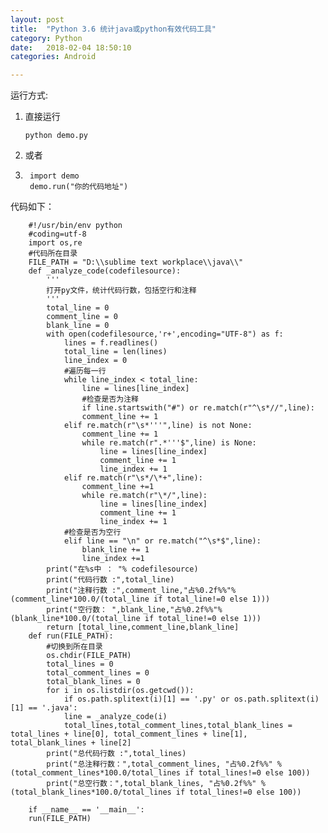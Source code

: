```yaml
---
layout: post
title:  "Python 3.6 统计java或python有效代码工具"
category: Python
date:   2018-02-04 18:50:10
categories: Android

---
```

运行方式:

1. 直接运行
 
	`python demo.py`
2. 或者
3. 
	    import demo
    	demo.run("你的代码地址")
代码如下：

		#!/usr/bin/env python
		#coding=utf-8
		import os,re
		#代码所在目录
		FILE_PATH = "D:\\sublime text workplace\\java\\"
		def _analyze_code(codefilesource):
			'''
			打开py文件，统计代码行数，包括空行和注释
			'''
			total_line = 0
			comment_line = 0
			blank_line = 0
			with open(codefilesource,'r+',encoding="UTF-8") as f:
				lines = f.readlines()
				total_line = len(lines)
				line_index = 0
				#遍历每一行
				while line_index < total_line:
					line = lines[line_index]
					#检查是否为注释
					if line.startswith("#") or re.match(r"^\s*//",line):
					comment_line += 1
				elif re.match(r"\s*'''",line) is not None:
					comment_line += 1
					while re.match(r".*'''$",line) is None:
						line = lines[line_index]
						comment_line += 1
						line_index += 1
				elif re.match(r"\s*/\*+",line):
					comment_line +=1
					while re.match(r"\*/",line):
						line = lines[line_index]
						comment_line += 1
						line_index += 1
				#检查是否为空行
				elif line == "\n" or re.match("^\s*$",line):
					blank_line += 1
					line_index +=1
			print("在%s中 ： "% codefilesource)
			print("代码行数 :",total_line)
			print("注释行数 :",comment_line,"占%0.2f%%"%(comment_line*100.0/(total_line if total_line!=0 else 1)))
			print("空行数： ",blank_line,"占%0.2f%%"%(blank_line*100.0/(total_line if total_line!=0 else 1)))
			return [total_line,comment_line,blank_line]
		def run(FILE_PATH):
			#切换到所在目录
			os.chdir(FILE_PATH)
			total_lines = 0
			total_comment_lines = 0
			total_blank_lines = 0
			for i in os.listdir(os.getcwd()):
				if os.path.splitext(i)[1] == '.py' or os.path.splitext(i)[1] == '.java':
				line = _analyze_code(i)
				total_lines,total_comment_lines,total_blank_lines = total_lines + line[0], total_comment_lines + line[1], total_blank_lines + line[2]
			print("总代码行数 :",total_lines)
			print("总注释行数：",total_comment_lines, "占%0.2f%%" % (total_comment_lines*100.0/total_lines if total_lines!=0 else 100))
			print("总空行数：",total_blank_lines, "占%0.2f%%" % (total_blank_lines*100.0/total_lines if total_lines!=0 else 100))
		
		if __name__ == '__main__':
		run(FILE_PATH)